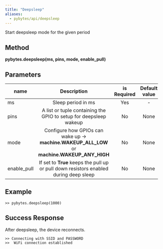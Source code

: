 ```yaml
---
title: "Deepsleep"
aliases:
  - pybytes/api/deepsleep
---
```


  Start deepsleep mode for the given period

**Method**
----
**pybytes.deepsleep(ms, pins, mode, enable_pull)**

**Parameters**
----
| name  | Description   | is Required    | Default value
| ------------- |:-------------:|:-------------:|:-------------:|
| ms   | Sleep period in ms  | Yes   | - |
| pins   | A list or tuple containing the GPIO to setup for deepsleep wakeup  | No   | None |
| mode   | Configure how GPIOs can wake up -> **machine.WAKEUP_ALL_LOW** or **machine.WAKEUP_ANY_HIGH**  | No   | None |
| enable_pull   | If set to **True** keeps the pull up or pull down resistors enabled during deep sleep  | No   | None |

**Example**
----
`>> pybytes.deepsleep(1000)`


**Success Response**
----
After deepsleep, the device reconnects.

```
>> Connecting with SSID and PASSWORD
>>  WiFi connection established
```
